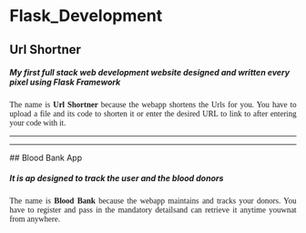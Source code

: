 # Flask_Development
## Url Shortner
<h5>My first full stack web development website designed and written every pixel using <b>Flask Framework</b></h5>
<p style="text-align:justify; font-family:poppins">
  The name is <strong>Url Shortner</strong> because the webapp shortens the Urls for you. You have to upload a file and its code to shorten it or enter the desired URL to link to after entering your code with it.
</p>
<hr> <hr>
## Blood Bank App
<h5>It is ap designed to track the user and the blood donors</h5>
<p style="text-align:justify; font-family:poppins">
  The name is <strong>Blood Bank</strong> because the webapp maintains and tracks your donors. You have to register and pass in the mandatory detailsand can retrieve it anytime youwnat from anywhere.
</p>

